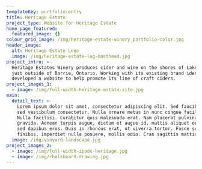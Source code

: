 ```yaml
---
templateKey: portfolio-entry
title: Heritage Estate
project_type: Website for Heritage Estate
home_page_featured:
  featured_image: {}
colour_grid_image: /img/heritage-estate-winery_portfolio-color.jpg
header_image:
  alt: Heritage Estate Logo
  image: /img/heritage-estate-log-masthead.jpg
project_intro: >-
  Heritage Estates Winery produces cider and wine on the shores of Lake Simcoe
  just outside of Barrie, Ontario. Working with its existing brand identity, Gel
  developed a website to help promote its line of craft ciders.
project_images_1:
  - image: /img/full-width-heritage-estate-site.jpg
main:
  detail_text: >-
    Lorem ipsum dolor sit amet, consectetur adipiscing elit. Sed faucibus velit
    sed vestibulum consectetur. Nulla ornare metus in nunc congue facilisis.
    Nulla facilisi. Curabitur quis malesuada erat. Nam placerat pulvinar
    gravida. Aenean turpis augue, dictum et augue id, mattis aliquet orci. Fusce
    sed dapibus eros. Duis in rhoncus erat, ut viverra tortor. Fusce sed enim
    finibus, imperdiet nulla posuere, mollis odio. Cras sagittis mattis luctus.
  image: /img/vinyard-landscape.jpg
project_images_2:
  - image: /img/full-width-ipads-heritage.jpg
  - image: /img/chalkboard-drawing.jpg
---
```


